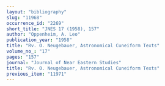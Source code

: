 ```yaml
---
layout: "bibliography"
slug: "11968"
occurrence_id: "2269"
short_title: "JNES 17 (1958), 157"
author: "Oppenheim, A. Leo"
publication_year: "1958"
title: "Rv. O. Neugebauer, Astronomical Cuneiform Texts"
volume_no_: "17"
pages: "157"
journal: "Journal of Near Eastern Studies"
title: "Rv. O. Neugebauer, Astronomical Cuneiform Texts"
previous_item: "11971"
---
```

